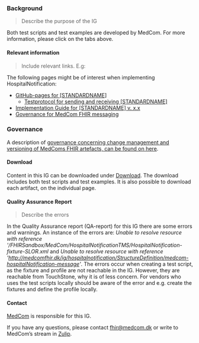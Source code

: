 ### Background

> Describe the purpose of the IG

Both test scripts and test examples are developed by MedCom. For more information, please click on the tabs above.

#### Relevant information

> Include relevant links. E.g:

The following pages might be of interest when implementing HospitalNotification:
* [GitHub-pages for [STANDARDNAME]](https://medcomdk.github.io/dk-medcom-hospitalnotification)
  * [Testprotocol for sending and receiving [STANDARDNAME]](https://medcomdk.github.io/dk-medcom-hospitalnotification/#2-test-and-certification)
* [Implementation Guide for [STANDARDNAME] v. x.x](https://medcomfhir.dk/ig/hospitalnotification/3.0.0)
* [Governance for MedCom FHIR messaging](https://medcomdk.github.io/MedComLandingPage/)

### Governance
A description of <a href="https://medcomdk.github.io/MedComLandingPage/#4-change-management-and-versioning">governance concerning change management and versioning of MedComs FHIR artefacts, can be found on here</a>.

#### Download
Content in this IG can be downloaded under [Download](downloads.html). The download includes both test scripts and test examples. It is also possible to download each artifact, on the individual page.

#### Quality Assurance Report

> Describe the errors

In the Quality Assurance report (QA-report) for this IG there are some errors and warnings. An instance of the errors are: *Unable to resolve resource with reference '/FHIRSandbox/MedCom/HospitalNotificationTMS/HospitalNotification-fixture-SLOR.xml* and *Unable to resolve resource with reference 'http://medcomfhir.dk/ig/hospitalnotification/StructureDefinition/medcom-hospitalNotification-message'*. The errors occur when creating a test script, as the fixture and profile are not reachable in the IG. However, they are reachable from TouchStone, why it is of less concern. For vendors who uses the test scripts locally should be aware of the error and e.g. create the fixtures and define the profile locally.

#### Contact
<a href="https://www.medcom.dk/">MedCom</a> is responsible for this IG.

If you have any questions, please contact <a href="mailto:fhir@medcom.dk">fhir@medcom.dk</a> or write to MedCom’s stream in <a href="https://chat.fhir.org/#narrow/stream/315677-denmark.2Fmedcom.2FFHIRimplementationErfaGroup">Zulip</a>.
